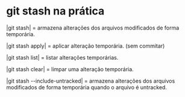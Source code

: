 # git stash na prática

 |git stash| = armazena alterações dos arquivos modificados de forma temporária.

 |git stash apply| = aplicar alteração temporária. (sem commitar)

 |git stash list| = listar alterações temporárias.

 |git stash clear| = limpar uma alteração temporária.

 |git stash --include-untracked| = armazena alterações dos arquivos modificados de forma temporária quando o arquivo é untracked.

